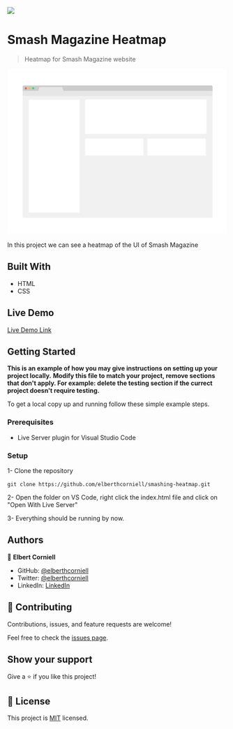 ![](https://img.shields.io/badge/Microverse-blueviolet)

# Smash Magazine Heatmap

> Heatmap for Smash Magazine website

![screenshot](./src/images/app_screenshot.png)

In this project we can see a heatmap of the UI of Smash Magazine

## Built With

- HTML
- CSS

## Live Demo

[Live Demo Link](https://elberthcorniell.github.io/smashing-heatmap/)


## Getting Started

**This is an example of how you may give instructions on setting up your project locally.**
**Modify this file to match your project, remove sections that don't apply. For example: delete the testing section if the currect project doesn't require testing.**


To get a local copy up and running follow these simple example steps.

### Prerequisites

- Live Server plugin for Visual Studio Code 

### Setup

1- Clone the repository
```
git clone https://github.com/elberthcorniell/smashing-heatmap.git
```

2- Open the folder on VS Code, right click the index.html file and click on "Open With Live Server"

3- Everything should be running by now. 


## Authors

👤 **Elbert Corniell**

- GitHub: [@elberthcorniell](https://github.com/elberthcorniell)
- Twitter: [@elberthcorniell](https://twitter.com/elberthcorniell)
- LinkedIn: [LinkedIn](https://www.linkedin.com/in/elbert-corniell-989183159/)


## 🤝 Contributing

Contributions, issues, and feature requests are welcome!

Feel free to check the [issues page](https://github.com/elberthcorniell/smashing-heatmap/issues).

## Show your support

Give a ⭐️ if you like this project!


## 📝 License

This project is [MIT](./LICENSE) licensed.
